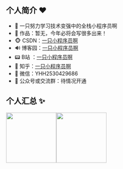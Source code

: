 ## 个人简介 :heart:

- 🐧 一只努力学习技术变强中的全栈小程序员啊
- 🏡 作品：暂无，今年必将会写很多出来！
- 🐵 CSDN：[一只小程序员啊](https://blog.csdn.net/qq_42169450?type=blog)
- 🔊 博客园：[一只小程序员啊](https://www.cnblogs.com/yhhblog/)
- 📟 B站 ：[一只小程序员啊](https://space.bilibili.com/294846344)
- 🤔 知乎：[一只小程序员啊](https://www.zhihu.com/people/cheng-xu-yuan-31-91)
- 💬 微信：YHH2530429686
- 👭 公众号或交流群：待情况开通

## 个人汇总 ✨

<img align="" height="137px" src="https://github-readme-stats.vercel.app/api?username=yzxcxya&hide_title=true&hide_border=true&show_icons=true&include_all_commits=true&line_height=21&bg_color=0,EC6C6C,FFD479,FFFC79,73FA79&theme=graywhite&locale=cn" /><img align="" height="137px" src="https://github-readme-stats.vercel.app/api/top-langs/?username=yzxcxya&hide_title=true&hide_border=true&layout=compact&bg_color=0,73FA79,73FDFF,D783FF&theme=graywhite&locale=cn" />
